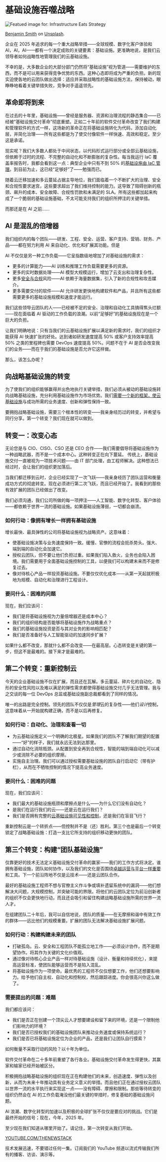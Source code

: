 # 基础设施吞噬战略

![Featued image for: Infrastructure Eats Strategy](https://cdn.thenewstack.io/media/2025/05/e80285ce-benjamin-smith-ipwzutlvozq-unsplash-1024x683.jpg)

[Benjamin Smith](https://unsplash.com/@ifbdesign?utm_content=creditCopyText&utm_medium=referral&utm_source=unsplash) on [Unsplash](https://unsplash.com/photos/chess-bishop-piece-IpWzUTLvOzQ?utm_content=creditCopyText&utm_medium=referral&utm_source=unsplash).

企业在 2025 年追求的每一个重大战略举措——全球规模、数字化客户体验和 AI，AI，AI——都有一个决定成败的关键要素：基础设施。更准确地说，是我们云领导者如何战略性地管理我们的云基础设施。

不幸的是，大多数企业的大部分部门仍然将“基础设施”视为管道——需要维护的东西，而不是可以用来获得竞争优势的东西。这种心态即将成为严重的负担。新的现实迫使各地的云团队做出选择：适应并采取战略性的基础设施方法，保持被动，眼睁睁地看着关键举措失败，竞争对手遥遥领先。

## 革命即将到来

在过去的十年里，基础设施——曾经是服务器、资源和治理流程的静态集合——已经被“基础设施交付革命”彻底重塑。正如二十年前的软件交付革命改变了我们构建和管理软件的方式一样，这场新的革命正在将基础设施转化为代码，添加自动化层，并简化治理——所有这些都是为了使交付像软件一样快速、高效和稳定。至少这是承诺。

现实呢？我们大多数人都处于中间状态，以代码形式运行部分或全部云基础设施，但依赖于过时的流程、不完整的自动化和不断膨胀的复杂性。每当我运行 IaC 覆盖率报告时，我都会看到这一点：典型企业中只有不到 50% 的[基础设施由 IaC 管理](https://thenewstack.io/amid-licensing-uncertainty-how-should-iac-management-adapt/)。到目前为止，这已经“足够好”了——勉强而已。

随着云迁移加速和多云蔓延占据主导地位，我们面临着一个不断扩大的治理、安全和合规性要求迷宫，这些要求超出了我们维持控制的能力。这导致了阻碍创新的瓶颈、飙升的成本、安全故障、合规性罚款和未满足的 SLA。所有这些都加起来构成了一个脆弱的基础设施基础，不太可能支持我们的组织所押注的关键举措。

而那还是在 AI 之前……

## AI 是混乱的倍增器

我们组织内的每个团队——研发、工程、安全、运营、客户支持、营销、财务、产品——都在努力利用 AI 来自动化、优化和扩展其功能。但是

AI 不仅仅是另一种工作负载——它呈指数级地增加了对基础设施的需求：

- 更多的计算能力——AI 训练和推理工作负载需要更多的资源。
- 更多的实时数据处理——AI 模型大规模运行，增加了云支出和治理复杂性。
- 更多[安全与合规](https://thenewstack.io/want-to-mitigate-risk-invest-in-automation/)风险——AI 依赖于海量数据集，引入了新的合规性和攻击媒介。
- 更多需要交付的软件——AI 允许研发更快地构建软件和产品，并且所有这些都需要更多的基础设施规模和速度才能运行。

我们这些领导云团队的人——已经被不足的安全、治理和自动化工具搞得焦头烂额——现在面临着 AI 驱动的工作负载的浪潮。以前“足够好”的基础设施现在是一个巨大的负担。

让我们明确地说：只有当我们的云基础设施扩展以满足新的需求时，我们的组织才能获得 AI 快速扩张的好处。达到诸如研发速度提高 50% 或客户支持效率提高 50% 之类的里程碑也需要 DevOps 速度提高 50%。问题不在于 AI 是否会改变我们的业务——而在于我们的基础设施是否允许它这样做。

那么，该怎么办呢？

## 向战略基础设施的转变

为了使我们的组织能够赢得并出色地执行关键举措，我们必须从被动的基础设施转向战略基础设施，充分利用基础设施作为市场优势。我们[需要一个新的框架，使云基础设施](https://thenewstack.io/why-infrastructure-as-code-needs-cloud-asset-management/)与成功所需的业务速度、创新和弹性保持一致。

要拥抱战略基础设施，需要三个根本性的转变——我亲身经历过的转变，并希望与同行分享。第一个转变？我们现在就可以做到。

## 转变一：改变心态

无论您是与 CIO、CISO、CSO 还是 CEO 合作——我们需要倡导将基础设施作为一种战略武器，而不是一个成本中心。这种转变正在向下蔓延。
传统上，基础设施交付一直被视为一项技术问题——由 IT 部门处理，由工程师解决。这种想法已经过时，会让我们的组织更加落后。

当我们都迁移到云时，企业已经实现了一次飞跃——我亲身经历了团队运营和衡量成功方式的彻底转变。现在必须进行第二次飞跃，而且已经开始了。我看到的那些有效扩展的团队已经做出了改变。

我们必须沟通，我们公司所做的每一项押注——人工智能、数字化转型、客户体验——都依赖于世界一流的基础设施。如果基础设施薄弱，一切都会崩溃。

### 如何行动：像拥有增长一样拥有基础设施

增长最快、最具弹性的公司将基础设施视为战略资产。这意味着：

- 使基础设施决策与业务速度保持一致。缓慢、官僚的流程会扼杀势头。强大、端到端的自动化会加速它。
- 授权云团队，但不要让他们负担过重。如果我们陷入救火，业务也会陷入困境。我们需要用于全面基础设施控制的工具，以便我们可以构建未来而不是修复过去。
- 像对待核心产品一样投资基础设施。不要仅仅优化成本——从第一天起就积极地为规模、自动化和治理进行工程设计。

### 要问什么：困难的问题

现在，我们应该问：

- 我们是将基础设施视为力量倍增器还是成本中心？
- 我们的组织结构是否能够将基础设施作为战略重点？
- 我们的基础设施投资是否与其对业务的影响相匹配？
- 我们是否准备好与人工智能驱动的加速同步扩展？

如果什么都不改变，那就什么都不会改变——在最高层。心态转变是关键的第一步，但这不是最难的。接下来才是最难的。

## 第二个转变：重新控制云

今天的企业基础设施不仅在扩展，而且还在瓦解。多云蔓延、碎片化的自动化、隐形的安全性风险以及难以满足的弹性需求都使得基础设施交付几乎无法管理。我与之交谈的每一位 DevOps 总监或基础设施副总裁都看到了同样的情况。

唯一的出路是完全控制。领先的团队不仅仅是*管理*云的复杂性——他们*设计*控制，这意味着从一开始就构建正确，而不是以后再修复。

### 如何行动：自动化、治理和查看一切

- 为云基础设施定义一个明确的北极星。如果我们的团队不了解我们期望的配置——“好”的样子，我们就永远无法到达那里。
- 通过自动化消除瓶颈。从配置到安全再到合规性，智能的端到端自动化可以减少或消除不必要的组织摩擦。
- 实施自主治理。我们可以通过授权需要基础设施的团队自行启动它（带有护栏），从而在不牺牲控制的情况下提高业务速度。

### 要问什么：困难的问题

现在，我们应该问：

- 我们最大的基础设施瓶颈和摩擦点是什么——为什么它们没有自动化？
- 是我们在运行我们的云——还是云在运行我们？
- 我们是否拥有完整的[云基础设施可见性和控制](https://thenewstack.io/chaos-under-control-addressing-cloud-infrastructure-drift/)，还是我们在盲目飞行？

重新控制云是一个转折点——但控制并不是（还）胜利。第三个也是最后一个转变锁定了战略基础设施：打造一支比它所支持的组织移动更快的团队。

## 第三个转变：构建“团队基础设施”

仅靠更好的技术无法定义基础设施交付革命的赢家——我们的工作方式将决定。谁拥有基础设施，团队如何协作，以及我们的文化是否围绕[卓越运营与平台一样重要](https://thenewstack.io/the-pillars-of-platform-engineering-part-5-orchestration/)和工具。下一个前沿阵地不仅是云技术——还是云团队合作。

最好的基础设施工程师不想与官僚主义作斗争或填补遗留系统中的漏洞——他们想解决大问题，大规模控制，并突破可能的界限。将他们的云团队定位为前沿创新者的组织不仅会更快地行动，而且还会吸引和留住构建战略基础设施所需的世界一流人才。

在组建团队二十年后，我可以自信地说，团队的质量——在无摩擦和谐中有效工作的群体——远比他们的规模重要。扩展的团队无法解决基础设施扩展问题。

### 如何行动：构建构建未来的团队

- 打破孤岛。云、安全和工程团队不能孤立地工作——必须设计协作，而不是期望协作。将其作为关键的文化价值观。
- 通过像对待核心企业产品一样对待基础设施（设计、衡量和持续优化），来提高运营标准，使团队能够运营而不是陷入混乱。
- 将基础设施作为一项使命。最优秀的工程师不仅仅想要工作，他们还想要影响力。给予他们自主权、自动化和控制权，然后跟踪进度。你会很高兴你这么做了。

### 需要提出的问题：难题

我们都应该问：

- 我们是否正在创建一个顶尖云人才想要建设和留下来的环境，还是一个限制他们影响力的环境？
- 我们是否已授权我们的基础设施团队来推动业务速度或保持系统运行？
- 我们是否已将基础设施定位为企业的产品，还是我们让团队自行摸索？

如何衡量不采取行动的风险？以十年为单位。

软件交付革命在二十多年前重塑了各行各业。基础设施交付革命发生得更快，其赢家和输家已经开始被区分。

积极拥抱战略基础设施的组织现在正在构建他们的未来，创造速度、弹性以及创新，从而为未来十年推动具有业务定义意义的举措。而且他们正在通过授权云团队以世界一流的水平执行来实现这一点——没有障碍、摩擦和限制。那些等待转变的组织仍然会在 AI 的工作负载淹没他们最关键的举措时，修复基础的基础设施问题。

AI 浪潮、数字化转型的加速以及积极的全球扩张不仅仅是要应对的挑战。它们是最终开始的信号；现在，今年，2025 年。

至少现在我们知道从哪里开始了。请记住，第一次转变从我们开始。

[YOUTUBE.COM/THENEWSTACK](https://youtube.com/thenewstack?sub_confirmation=1)

技术发展迅速，不要错过任何一集。订阅我们的 YouTube 频道以流式传输我们所有的播客、访谈、演示等。